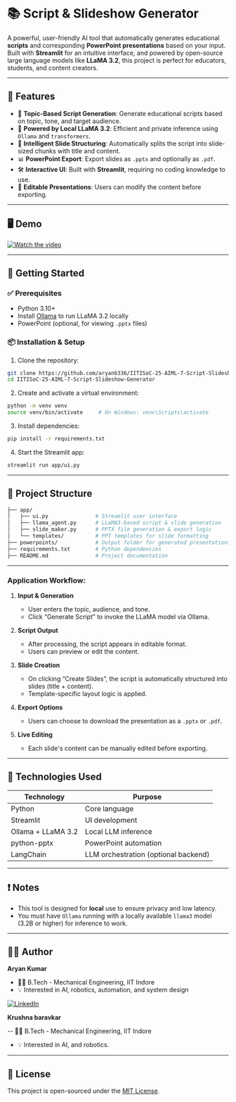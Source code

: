 
# 📚 Script & Slideshow Generator

A powerful, user-friendly AI tool that automatically generates educational **scripts** and corresponding **PowerPoint presentations** based on your input. Built with **Streamlit** for an intuitive interface, and powered by open-source large language models like **LLaMA 3.2**, this project is perfect for educators, students, and content creators.

---

## 🔧 Features

- 🎯 **Topic-Based Script Generation**: Generate educational scripts based on topic, tone, and target audience.
- 🤖 **Powered by Local LLaMA 3.2**: Efficient and private inference using `Ollama` and `transformers`.
- 🧠 **Intelligent Slide Structuring**: Automatically splits the script into slide-sized chunks with title and content.
- 📊 **PowerPoint Export**: Export slides as `.pptx` and optionally as `.pdf`.
- 🛠 **Interactive UI**: Built with **Streamlit**, requiring no coding knowledge to use.
- 📝 **Editable Presentations**: Users can modify the content before exporting.

---

## 🖥 Demo

[![Watch the video](https://img.youtube.com/vi/MNnjGcmR7SM/hqdefault.jpg)](https://www.youtube.com/watch?v=MNnjGcmR7SM)

---

## 🚀 Getting Started

### ✅ Prerequisites

- Python 3.10+
- Install [Ollama](https://ollama.com/) to run LLaMA 3.2 locally
- PowerPoint (optional, for viewing `.pptx` files)

### 📦 Installation & Setup

1. Clone the repository:
```bash
git clone https://github.com/aryan6336/IITISoC-25-AIML-7-Script-Slideshow-Generator.git
cd IITISoC-25-AIML-7-Script-Slideshow-Generator
```

2. Create and activate a virtual environment:
```bash
python -m venv venv
source venv/bin/activate     # On Windows: venv\Scripts\activate
```

3. Install dependencies:
```bash
pip install -r requirements.txt
```

4. Start the Streamlit app:
```bash
streamlit run app/ui.py
```

---

## 📁 Project Structure

```bash
├── app/
│   ├── ui.py               # Streamlit user interface
│   ├── llama_agent.py      # LLaMA3-based script & slide generation
│   ├── slide_maker.py      # PPTX file generation & export logic
│   └── templates/          # PPT templates for slide formatting
├── powerpoints/            # Output folder for generated presentations
├── requirements.txt        # Python dependencies
├── README.md               # Project documentation
```

---


### Application Workflow:

1. **Input & Generation**
   - User enters the topic, audience, and tone.
   - Click “Generate Script” to invoke the LLaMA model via Ollama.

2. **Script Output**
   - After processing, the script appears in editable format.
   - Users can preview or edit the content.

3. **Slide Creation**
   - On clicking “Create Slides”, the script is automatically structured into slides (title + content).
   - Template-specific layout logic is applied.

4. **Export Options**
   - Users can choose to download the presentation as a `.pptx` or `.pdf`.

5. **Live Editing**
   - Each slide's content can be manually edited before exporting.

---

## 🧠 Technologies Used

| Technology        | Purpose                                  |
|-------------------|------------------------------------------|
| Python            | Core language                            |
| Streamlit         | UI development                           |
| Ollama + LLaMA 3.2| Local LLM inference                      |
| python-pptx       | PowerPoint automation                    |
| LangChain         | LLM orchestration (optional backend)     |

---

## ❗ Notes

- This tool is designed for **local** use to ensure privacy and low latency.
- You must have `Ollama` running with a locally available `llama3` model (3.2B or higher) for inference to work.

---

## 🙋‍♂️ Author

**Aryan Kumar**

- 👨‍🎓 B.Tech - Mechanical Engineering, IIT Indore
- 💡 Interested in AI, robotics, automation, and system design

[![LinkedIn](https://img.shields.io/badge/LinkedIn-blue?logo=linkedin)](https://www.linkedin.com/in/aryan-kumar-222b1531a/)

**Krushna baravkar**

-- 👨‍🎓 B.Tech - Mechanical Engineering, IIT Indore
- 💡 Interested in AI, and robotics.
---

## 📃 License

This project is open-sourced under the [MIT License](LICENSE).
